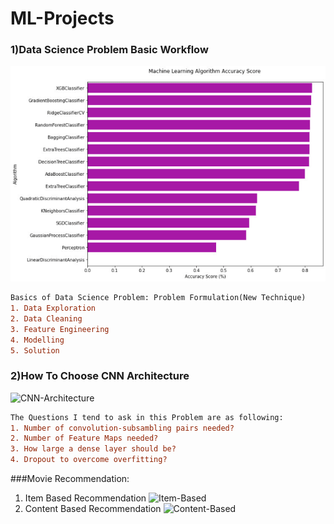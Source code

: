 # ML-Projects

### 1)Data Science Problem Basic Workflow
![Accuracy Score](images/do-machine-learning-projects-using-python%20(1).png)
```diff
Basics of Data Science Problem: Problem Formulation(New Technique)
1. Data Exploration
2. Data Cleaning
3. Feature Engineering
4. Modelling
5. Solution
```



### 2)How To Choose CNN Architecture
![CNN-Architecture](https://external-content.duckduckgo.com/iu/?u=https%3A%2F%2Fwww.researchgate.net%2Fprofile%2FAngel_Cruz-Roa%2Fpublication%2F263052166%2Ffigure%2Fdownload%2Ffig3%2FAS%3A614373047402509%401523489357882%2F3-layer-CNN-architecture-composed-by-two-layers-of-convolutional-and-pooling-layers-a.png&f=1&nofb=1)

```diff
The Questions I tend to ask in this Problem are as following:
1. Number of convolution-subsambling pairs needed?
2. Number of Feature Maps needed?
3. How large a dense layer should be?
4. Dropout to overcome overfitting?
```


###Movie Recommendation:
1. Item Based Recommendation
![Item-Based](https://external-content.duckduckgo.com/iu/?u=https%3A%2F%2Fi.ytimg.com%2Fvi%2FIVcMPfw-8EU%2Fmaxresdefault.jpg&f=1&nofb=1)
2. Content Based Recommendation
![Content-Based](https://external-content.duckduckgo.com/iu/?u=https%3A%2F%2Fcdn-images-1.medium.com%2Fmax%2F1200%2F1*x8gTiprhLs7zflmEn1UjAQ.png&f=1&nofb=1)


